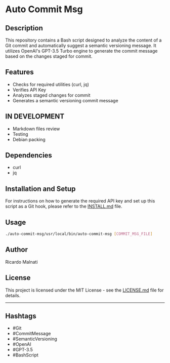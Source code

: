 # Auto Commit Msg

## Description
This repository contains a Bash script designed to analyze the content of a Git commit and automatically suggest a semantic versioning message. It utilizes OpenAI's GPT-3.5 Turbo engine to generate the commit message based on the changes staged for commit.

## Features
- Checks for required utilities (curl, jq)
- Verifies API Key
- Analyzes staged changes for commit
- Generates a semantic versioning commit message

## IN DEVELOPMENT
- Markdown files review
- Testing
- Debian packing

## Dependencies
- curl
- jq

## Installation and Setup

For instructions on how to generate the required API key and set up this script as a Git hook, please refer to the [INSTALL.md](INSTALL.md) file.

## Usage
```bash
./auto-commit-msg/usr/local/bin/auto-commit-msg [COMMIT_MSG_FILE]
```

## Author
Ricardo Malnati

## License
This project is licensed under the MIT License - see the [LICENSE.md](LICENSE.md) file for details.

---

## Hashtags
- #Git
- #CommitMessage
- #SemanticVersioning
- #OpenAI
- #GPT-3.5
- #BashScript
